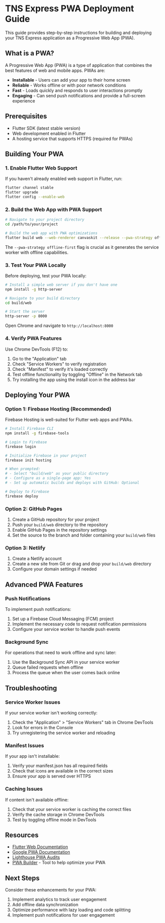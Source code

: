# TNS Express PWA Deployment Guide

This guide provides step-by-step instructions for building and deploying your TNS Express application as a Progressive Web App (PWA).

## What is a PWA?

A Progressive Web App (PWA) is a type of application that combines the best features of web and mobile apps. PWAs are:

- **Installable** - Users can add your app to their home screen
- **Reliable** - Works offline or with poor network conditions
- **Fast** - Loads quickly and responds to user interactions promptly
- **Engaging** - Can send push notifications and provide a full-screen experience

## Prerequisites

- Flutter SDK (latest stable version)
- Web development enabled in Flutter
- A hosting service that supports HTTPS (required for PWAs)

## Building Your PWA

### 1. Enable Flutter Web Support

If you haven't already enabled web support in Flutter, run:

```bash
flutter channel stable
flutter upgrade
flutter config --enable-web
```

### 2. Build the Web App with PWA Support

```bash
# Navigate to your project directory
cd /path/to/your/project

# Build the web app with PWA optimizations
flutter build web --web-renderer canvaskit --release --pwa-strategy offline-first
```

The `--pwa-strategy offline-first` flag is crucial as it generates the service worker with offline capabilities.

### 3. Test Your PWA Locally

Before deploying, test your PWA locally:

```bash
# Install a simple web server if you don't have one
npm install -g http-server

# Navigate to your build directory
cd build/web

# Start the server
http-server -p 8000
```

Open Chrome and navigate to `http://localhost:8000`

### 4. Verify PWA Features

Use Chrome DevTools (F12) to:

1. Go to the "Application" tab
2. Check "Service Workers" to verify registration
3. Check "Manifest" to verify it's loaded correctly
4. Test offline functionality by toggling "Offline" in the Network tab
5. Try installing the app using the install icon in the address bar

## Deploying Your PWA

### Option 1: Firebase Hosting (Recommended)

Firebase Hosting is well-suited for Flutter web apps and PWAs.

```bash
# Install Firebase CLI
npm install -g firebase-tools

# Login to Firebase
firebase login

# Initialize Firebase in your project
firebase init hosting

# When prompted:
# - Select "build/web" as your public directory
# - Configure as a single-page app: Yes
# - Set up automatic builds and deploys with GitHub: Optional

# Deploy to Firebase
firebase deploy
```

### Option 2: GitHub Pages

1. Create a GitHub repository for your project
2. Push your `build/web` directory to the repository
3. Enable GitHub Pages in the repository settings
4. Set the source to the branch and folder containing your `build/web` files

### Option 3: Netlify

1. Create a Netlify account
2. Create a new site from Git or drag and drop your `build/web` directory
3. Configure your domain settings if needed

## Advanced PWA Features

### Push Notifications

To implement push notifications:

1. Set up a Firebase Cloud Messaging (FCM) project
2. Implement the necessary code to request notification permissions
3. Configure your service worker to handle push events

### Background Sync

For operations that need to work offline and sync later:

1. Use the Background Sync API in your service worker
2. Queue failed requests when offline
3. Process the queue when the user comes back online

## Troubleshooting

### Service Worker Issues

If your service worker isn't working correctly:

1. Check the "Application" > "Service Workers" tab in Chrome DevTools
2. Look for errors in the Console
3. Try unregistering the service worker and reloading

### Manifest Issues

If your app isn't installable:

1. Verify your manifest.json has all required fields
2. Check that icons are available in the correct sizes
3. Ensure your app is served over HTTPS

### Caching Issues

If content isn't available offline:

1. Check that your service worker is caching the correct files
2. Verify the cache storage in Chrome DevTools
3. Test by toggling offline mode in DevTools

## Resources

- [Flutter Web Documentation](https://flutter.dev/docs/deployment/web)
- [Google PWA Documentation](https://web.dev/progressive-web-apps/)
- [Lighthouse PWA Audits](https://developers.google.com/web/tools/lighthouse)
- [PWA Builder](https://www.pwabuilder.com/) - Tool to help optimize your PWA

## Next Steps

Consider these enhancements for your PWA:

1. Implement analytics to track user engagement
2. Add offline data synchronization
3. Optimize performance with lazy loading and code splitting
4. Implement push notifications for user engagement